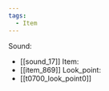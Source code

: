 ```yaml
---
tags:
  - Item
---
```

Sound:
- [[sound_17]]
Item:
- [[item_869]]
Look_point:
- [[t0700_look_point0]]
